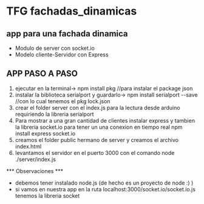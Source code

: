 # TFG fachadas_dinamicas
##  app para una fachada dinamica
* Modulo de server con socket.io
* Modelo cliente-Servidor con Express

## APP PASO A PASO
  1. ejecutar en la terminal-> npm install pkg //para instalar el package json
  2. instalar la biblioteca serialport  y guardarlo-> npm install serialport --save //con lo cual tenemos el pkg lock.json
  3. crear el folder server con el index.js para la lectura desde arduino requiriendo la libreria serialport
  4. Para mostrar a una gran cantidad de clientes instalar express y tambien la libreria socket.io para tener un
  una conexion en tiempo real npm install express socket.io
  5. creamos el folder public hermano de server y creamos el archivo index.html
6. levantamos el servidor en el puerto 3000 con el comando node ./server/index.js

 *** Observaciones ***
* debemos tener instalado node.js  (de hecho es un proyecto de node :) )
* si vamos en nuestra app en la ruta localhost:3000/socket.io/socket.io.js tenemos la libreria socket
